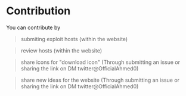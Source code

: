 # Contribution 

You can contribute by  

> submiting exploit hosts (within the website)

> review hosts (within the website)

> share icons for "download icon" (Through submitting an issue or sharing the link on DM twitter@OfficialAhmed0)

> share new ideas for the website (Through submitting an issue or sharing the link on DM twitter@OfficialAhmed0)
